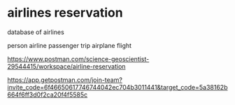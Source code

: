 # airlines reservation

database of airlines

person
airline
passenger
trip
airplane
flight

https://www.postman.com/science-geoscientist-29544415/workspace/airline-reservation

https://app.getpostman.com/join-team?invite_code=6f46650617746744042ec704b3011441&target_code=5a38162b664f6ff3d0f2ca20f4f5585c